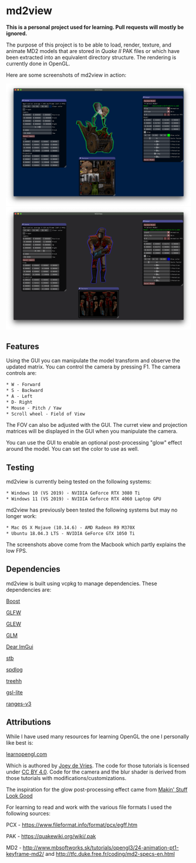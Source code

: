 # md2view
**This is a personal project used for learning. Pull requests will mostly be ignored.**

The purpose of this project is to be able to load, render, texture, and animate
MD2 models that are stored in *Quake II* PAK files or which have been extracted into
an equivalent directory structure. The rendering is currently done in OpenGL.

Here are some screenshots of md2view in action:

![Example 1](docs/screenshot1.png)
![Example 2](docs/screenshot2.png)

## Features

Using the GUI you can manipulate the model transform and observe the updated matrix.
You can control the camera by pressing F1. The camera controls are:

    * W - Forward
    * S - Backward
    * A - Left
    * D- Right
    * Mouse - Pitch / Yaw
    * Scroll wheel - Field of View

The FOV can also be adjusted with the GUI. The curret view and projection matrices
will be displayed in the GUI when you manipulate the camera.

You can use the GUI to enable an optional post-processing "glow" effect around the
model. You can set the color to use as well.

## Testing

md2view is currently being tested on the following systems:

    * Windows 10 (VS 2019) - NVIDIA GeForce RTX 3080 Ti
    * Windows 11 (VS 2019) - NVIDIA Geforce RTX 4060 Laptop GPU

md2view has previously been tested the following systems but may no longer work:

    * Mac OS X Mojave (10.14.6) - AMD Radeon R9 M370X
    * Ubuntu 18.04.3 LTS - NVIDIA GeForce GTX 1050 Ti

The screenshots above come from the Macbook which partly explains the low FPS.

## Dependencies

md2view is built using vcpkg to manage dependencies. These dependencies are:

[Boost](https://www.boost.org/)

[GLFW](https://www.glfw.org/) 

[GLEW](http://glew.sourceforge.net/) 

[GLM](https://glm.g-truc.net/0.9.9/index.html) 

[Dear ImGui](https://github.com/ocornut/imgui) 

[stb](https://github.com/nothings/stb)

[spdlog](https://github.com/gabime/spdlog)

[treehh](https://github.com/kpeeters/tree.hh)

[gsl-lite](https://github.com/gsl-lite/gsl-lite)

[ranges-v3](https://github.com/ericniebler/range-v3)

## Attributions

While I have used many resources for learning OpenGL the one I personally like best is:

[learnopengl.com](https://www.learnopengl.com)

Which is authored by [Joey de Vries](https://twitter.com/JoeyDeVriez).
The code for those tutorials is licensed under [CC BY 4.0](https://creativecommons.org/licenses/by-nc/4.0/legalcode).
Code for the camera and the blur shader is derived from those tutorials with modifications/customizations.

The inspiration for the glow post-processing effect came from [Makin' Stuff Look Good](https://www.youtube.com/watch?v=SMLbbi8oaO8)

For learning to read and work with the various file formats I used the following sources:

PCX - <https://www.fileformat.info/format/pcx/egff.htm>

PAK - <https://quakewiki.org/wiki/.pak>

MD2 - <http://www.mbsoftworks.sk/tutorials/opengl3/24-animation-pt1-keyframe-md2/> and <http://tfc.duke.free.fr/coding/md2-specs-en.html>
